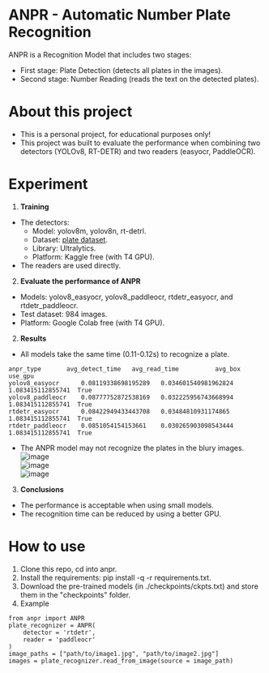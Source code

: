 # ANPR - Automatic Number Plate Recognition
ANPR is a Recognition Model that includes two stages:
- First stage: Plate Detection (detects all plates in the images).
- Second stage: Number Reading (reads the text on the detected plates).
# About this project
- This is a personal project, for educational purposes only!
- This project was built to evaluate the performance when combining two detectors (YOLOv8, RT-DETR) and two readers (easyocr, PaddleOCR).
# Experiment
1. **Training**
- The detectors:
    - Model: yolov8m, yolov8n, rt-detrl.
    - Dataset: [plate dataset](https://universe.roboflow.com/anpr-bccrx/anpr-bpzor).
    - Library: Ultralytics.
    - Platform: Kaggle free (with T4 GPU).
- The readers are used directly.
2. **Evaluate the performance of ANPR**
- Models: yolov8_easyocr, yolov8_paddleocr, rtdetr_easyocr, and rtdetr_paddleocr.
- Test dataset: 984 images.
- Platform: Google Colab free (with T4 GPU).
2. **Results**
- All models take the same time (0.11-0.12s) to recognize a plate.
```
anpr_type	    avg_detect_time	  avg_read_time	         avg_box	        use_gpu
yolov8_easyocr	    0.08119338698195289	  0.034601540981962824	 1.083415112855741	True
yolov8_paddleocr    0.08777752872538169	  0.032225956743668994	 1.083415112855741	True
rtdetr_easyocr	    0.08422949433443708	  0.03484810931174865	 1.083415112855741	True
rtdetr_paddleocr    0.0851054154153661	  0.030265903098543444	 1.083415112855741	True
```
- The ANPR model may not recognize the plates in the blury images. \
    ![image](https://github.com/tomsawyer0224/anpr/assets/130035084/98f7c359-b211-4e8c-aeff-5a5da70df00e) \
    ![image](https://github.com/tomsawyer0224/anpr/assets/130035084/f15c5095-2308-4044-bd67-048e6c87b784) \
    ![image](https://github.com/tomsawyer0224/anpr/assets/130035084/b75f8696-c2a4-470d-8c47-f13448178a3c)
3. **Conclusions**
- The performance is acceptable when using small models.
- The recognition time can be reduced by using a better GPU.
# How to use
1. Clone this repo, cd into anpr.
2. Install the requirements: pip install -q -r requirements.txt.
3. Download the pre-trained models (in ./checkpoints/ckpts.txt) and store them in the "checkpoints" folder.
4. Example
```
from anpr import ANPR
plate_recognizer = ANPR(
    detector = 'rtdetr',
    reader = 'paddleocr'
)
image_paths = ["path/to/image1.jpg", "path/to/image2.jpg"]
images = plate_recognizer.read_from_image(source = image_path)
```

